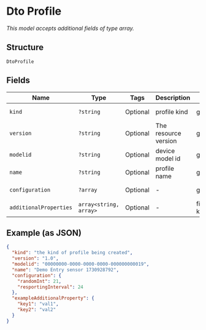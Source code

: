 
# Dto Profile

*This model accepts additional fields of type array.*

## Structure

`DtoProfile`

## Fields

| Name | Type | Tags | Description | Getter | Setter |
|  --- | --- | --- | --- | --- | --- |
| `kind` | `?string` | Optional | profile kind | getKind(): ?string | setKind(?string kind): void |
| `version` | `?string` | Optional | The resource version | getVersion(): ?string | setVersion(?string version): void |
| `modelid` | `?string` | Optional | device model id | getModelid(): ?string | setModelid(?string modelid): void |
| `name` | `?string` | Optional | profile name | getName(): ?string | setName(?string name): void |
| `configuration` | `?array` | Optional | - | getConfiguration(): ?array | setConfiguration(?array configuration): void |
| `additionalProperties` | `array<string, array>` | Optional | - | findAdditionalProperty(string key): array | additionalProperty(string key, array value): void |

## Example (as JSON)

```json
{
  "kind": "the kind of profile being created",
  "version": "1.0",
  "modelid": "00000000-0000-0000-0000-000000000019",
  "name": "Demo Entry sensor 1730928792",
  "configuration": {
    "randomInt": 21,
    "resportingInterval": 24
  },
  "exampleAdditionalProperty": {
    "key1": "val1",
    "key2": "val2"
  }
}
```

